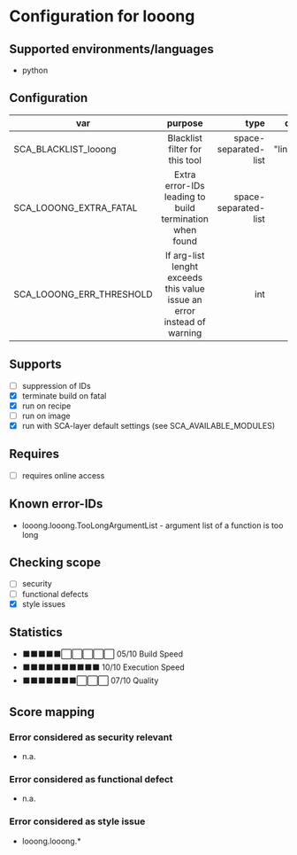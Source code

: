 # Configuration for looong

## Supported environments/languages

* python

## Configuration

| var | purpose | type | default |
| ------------- |:-------------:| -----:| -----:
| SCA_BLACKLIST_looong | Blacklist filter for this tool | space-separated-list | "linux-.*"
| SCA_LOOONG_EXTRA_FATAL | Extra error-IDs leading to build termination when found | space-separated-list | "":
| SCA_LOOONG_ERR_THRESHOLD | If arg-list lenght exceeds this value issue an error instead of warning | int | "8"

## Supports

* [ ] suppression of IDs
* [x] terminate build on fatal
* [x] run on recipe
* [ ] run on image
* [x] run with SCA-layer default settings (see SCA_AVAILABLE_MODULES)

## Requires

* [ ] requires online access

## Known error-IDs

* looong.looong.TooLongArgumentList - argument list of a function is too long

## Checking scope

* [ ] security
* [ ] functional defects
* [x] style issues

## Statistics

* ⬛⬛⬛⬛⬛⬜⬜⬜⬜⬜ 05/10 Build Speed
* ⬛⬛⬛⬛⬛⬛⬛⬛⬛⬛ 10/10 Execution Speed
* ⬛⬛⬛⬛⬛⬛⬛⬜⬜⬜ 07/10 Quality

## Score mapping

### Error considered as security relevant

* n.a.

### Error considered as functional defect

* n.a.

### Error considered as style issue

* looong.looong.*
